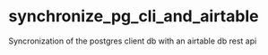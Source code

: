 # synchronize_pg_cli_and_airtable
Syncronization of the postgres client db with an airtable db rest api
